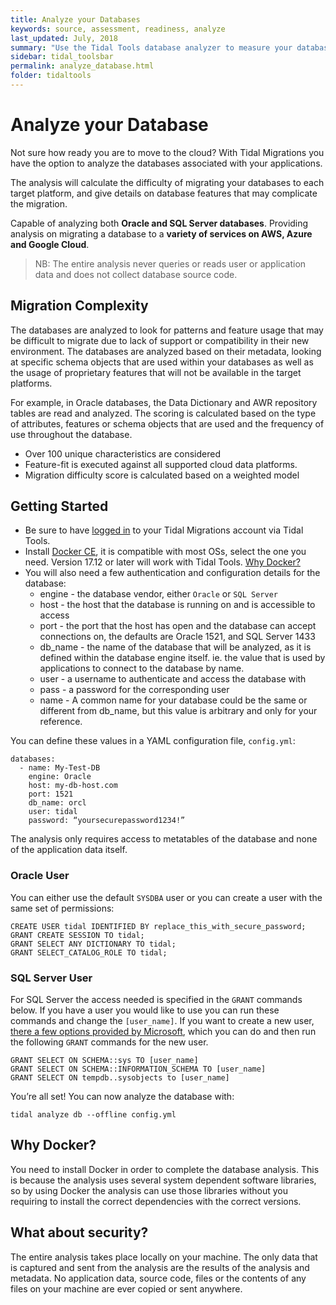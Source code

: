 ```yaml
---
title: Analyze your Databases
keywords: source, assessment, readiness, analyze
last_updated: July, 2018
summary: "Use the Tidal Tools database analyzer to measure your databases’ cloud migration difficulty."
sidebar: tidal_toolsbar
permalink: analyze_database.html
folder: tidaltools
---
```

# Analyze your Database
Not sure how ready you are to move to the cloud? With Tidal Migrations you have the option to analyze the databases associated with your applications.

The analysis will calculate the difficulty of migrating your databases to each target platform, and give details on database features that may complicate the migration.

Capable of analyzing both **Oracle and SQL Server databases**. Providing analysis on migrating a database to a **variety of services on AWS, Azure and Google Cloud**.

> NB: The entire analysis never queries or reads user or application data and does not collect database source code.

## Migration Complexity
The databases are analyzed to look for patterns and feature usage that may be difficult to migrate due to lack of support or compatibility in their new environment. The databases are analyzed based on their metadata, looking at specific schema objects that are used within your databases as well as the usage of proprietary features that will not be available in the target platforms.

For example, in Oracle databases, the Data Dictionary and AWR repository tables are read and analyzed. The scoring is calculated based on the type of attributes, features or schema objects that are used and the frequency of use throughout the database.

 - Over 100 unique characteristics are considered
 - Feature-fit is executed against all supported cloud data platforms.
 - Migration difficulty score is calculated based on a weighted model

## Getting Started
- Be sure to have [logged in](tidal-tools.html#login) to your Tidal Migrations account via Tidal Tools.
- Install [Docker CE](https://docs.docker.com/v17.12/install/), it is compatible with most OSs, select the one you need. Version 17.12 or later will work with Tidal Tools. [Why Docker?](#why-docker)
- You will also need a few authentication and configuration details for the database:
    - engine - the database vendor, either `Oracle` or `SQL Server`
    - host - the host that the database is running on and is accessible to access
    - port - the port that the host has open and the database can accept connections on, the defaults are Oracle 1521, and SQL Server 1433
    - db_name - the name of the database that will be analyzed, as it is defined within the database engine itself. ie. the value that is used by applications to connect to the database by name.
    - user - a username to authenticate and access the database with
    - pass - a password for the corresponding user
    - name - A common name for your database could be the same or different from db_name, but this value is arbitrary and only for your reference.

You can define these values in a YAML configuration file, `config.yml`:
```
databases:
  - name: My-Test-DB
    engine: Oracle
    host: my-db-host.com
    port: 1521
    db_name: orcl
    user: tidal
    password: “yoursecurepassword1234!”
```

The analysis only requires access to metatables of the database and none of the application data itself.

### Oracle User

You can either use the default `SYSDBA` user or you can create a user with the same set of permissions:

```
CREATE USER tidal IDENTIFIED BY replace_this_with_secure_password;
GRANT CREATE SESSION TO tidal;
GRANT SELECT ANY DICTIONARY TO tidal;
GRANT SELECT_CATALOG_ROLE TO tidal;
```

### SQL Server User

For SQL Server the access needed is specified in the `GRANT` commands below. If you have a user you would like to use you can run these commands and change the `[user_name]`. If you want to create a new user, [there a few options provided by Microsoft](https://docs.microsoft.com/en-us/sql/t-sql/statements/create-user-transact-sql?view=sql-server-2017), which you can do and then run the following `GRANT` commands for the new user.

```
GRANT SELECT ON SCHEMA::sys TO [user_name]
GRANT SELECT ON SCHEMA::INFORMATION_SCHEMA TO [user_name]
GRANT SELECT ON tempdb..sysobjects to [user_name]
```

You’re all set! You can now analyze the database with:

```
tidal analyze db --offline config.yml
```

## Why Docker?
You need to install Docker in order to complete the database analysis. This is because the analysis uses several system dependent software libraries, so by using Docker the analysis can use those libraries without you requiring to install the correct dependencies with the correct versions.

##  What about security?
The entire analysis takes place locally on your machine. The only data that is captured and sent from the analysis are the results of the analysis and metadata. No application data, source code, files or the contents of any files on your machine are ever copied or sent anywhere.
